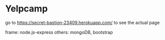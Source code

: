 # Yelpcamp

go to https://secret-bastion-23409.herokuapp.com/ to see the actual page

frame: node.js-express
others: mongoDB, bootstrap
